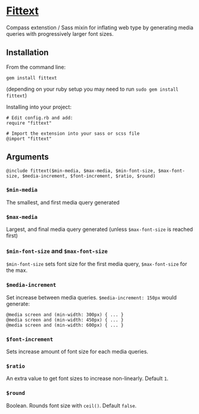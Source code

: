 # [Fittext](http://www.bookcasey.com/fittext)

Compass extenstion / Sass mixin for inflating web type by generating media queries with progressively larger font sizes.

## Installation

From the command line:

    gem install fittext

(depending on your ruby setup you may need to run `sudo gem install fittext`)

Installing into your project:

    # Edit config.rb and add:
    require "fittext"

    # Import the extension into your sass or scss file
    @import "fittext"

## Arguments

    @include fittext($min-media, $max-media, $min-font-size, $max-font-size, $media-increment, $font-increment, $ratio, $round)

### `$min-media`

The smallest, and first media query generated

### `$max-media`

Largest, and final media query generated (unless `$max-font-size` is reached first)

### `$min-font-size` and `$max-font-size`

`$min-font-size` sets font size for the first media query, `$max-font-size` for the max.

### `$media-increment`

Set increase between media queries. `$media-increment: 150px` would generate:

    @media screen and (min-width: 300px) { ... }
    @media screen and (min-width: 450px) { ... }
    @media screen and (min-width: 600px) { ... }

### `$font-increment`

Sets increase amount of font size for each media queries.

### `$ratio`

An extra value to get font sizes to increase non-linearly. Default `1`. 

### `$round`

Boolean. Rounds font size with `ceil()`. Default `false`.



